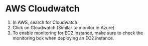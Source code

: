 # AWS Cloudwatch

1. In AWS, search for Cloudwatch
2. Click on Cloudwatch (Similar to monitor in Azure)
3. To enable monitoring for EC2 Instance, make sure to check the monitoring box when deploying an EC2 instance.
